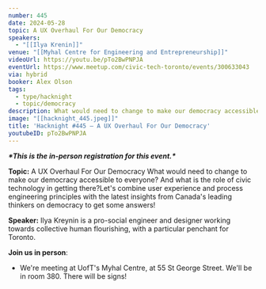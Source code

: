 ```yaml
---
number: 445
date: 2024-05-28
topic: A UX Overhaul For Our Democracy
speakers:
  - "[[Ilya Krenin]]"
venue: "[[Myhal Centre for Engineering and Entrepreneurship]]"
videoUrl: https://youtu.be/pTo2BwPNPJA
eventUrl: https://www.meetup.com/civic-tech-toronto/events/300633043
via: hybrid
booker: Alex Olson
tags:
  - type/hacknight
  - topic/democracy
description: What would need to change to make our democracy accessible to everyone? And what is the role of civic technology in getting there?Let's combine user experience and process engineering principles with the latest insights from Canada's leading thinkers on democracy to get some answers!
image: "[[hacknight_445.jpeg]]"
title: 'Hacknight #445 – A UX Overhaul For Our Democracy'
youtubeID: pTo2BwPNPJA
---
```


***\*This is the in-person registration for this event.\****

**Topic:** A UX Overhaul For Our Democracy
What would need to change to make our democracy accessible to everyone? And what is the role of civic technology in getting there?Let's combine user experience and process engineering principles with the latest insights from Canada's leading thinkers on democracy to get some answers!

**Speaker:** Ilya Kreynin is a pro-social engineer and designer working towards collective human flourishing, with a particular penchant for Toronto.

**Join us in person**:

* We're meeting at UofT's Myhal Centre, at 55 St George Street. We'll be in room 380. There will be signs!
